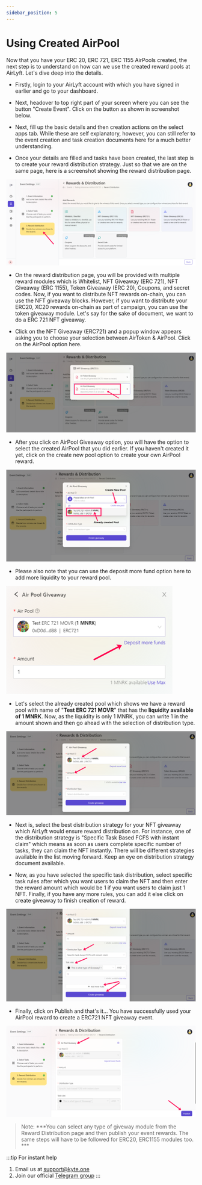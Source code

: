 ```yaml
---
sidebar_position: 5
---
```


# Using Created AirPool

Now that you have your ERC 20, ERC 721, ERC 1155 AirPools created, the next step is to understand on how can we use the created reward pools at AirLyft. Let's dive deep into the details.

- Firstly, login to your AirLyft account with which you have signed in earlier and go to your dashboard. 

- Next, headover to top right part of your screen where you can see the button "Create Event". Click on the button as shown in screenshot below.

- Next, fill up the basic details and then creation actions on the select apps tab. While these are self explanatory, however, you can still refer to the event creation and task creation documents here for a much better understanding. 

- Once your details are filled and tasks have been created, the last step is to create your reward distribution strategy. Just so that we are on the same page, here is a screenshot showing the reward distribution page. 

![Reward Distribution](../images/rewarddistribution.png)

- On the reward distribution page, you will be provided with multiple reward modules which is Whitelist, NFT Giveaway (ERC 721), NFT Giveaway (ERC 1155), Token Giveaway (ERC 20), Coupons, and secret codes. Now, if you want to distribute NFT rewards on-chain, you can use the NFT giveaway blocks. However, if you want to distribute your ERC20, XC20 rewards on-chain as part of campaign, you can use the token giveaway module. Let's say for the sake of document, we want to do a ERC 721 NFT giveaway.

- Click on the NFT Giveaway (ERC721) and a popup window appears asking you to choose your selection between AirToken & AirPool. Click on the AirPool option here. 

![AirPool Giveaway](../images/airpoolgiveaway.png)

- After you click on AirPool Giveaway option, you will have the option to select the created AirPool that you did earlier. If you haven't created it yet, click on the create new pool option to create your own AirPool reward. 

![Select Pool](../images/selectpool.png)

- Please also note that you can use the deposit more fund option here to add more liquidity to your reward pool. 

![Deposit more fund](../images/depositmore.png)

- Let's select the already created pool which shows we have a reward pool with name of "**Test ERC 721 MOVR**" that has the **liquidity available of 1 MNRK**. Now, as the liquidity is only 1 MNRK, you can write 1 in the amount shown and then go ahead with the selection of distribution type.

![Pool Amount](../images/poolamount.png)

- Next is, select the best distribution strategy for your NFT giveaway which AirLyft would ensure reward distribution on. For instance, one of the distribution strategy is "Specific Task Based FCFS with instant claim" which means as soon as users complete specific number of tasks, they can claim the NFT instantly. There will be different strategies available in the list moving forward. Keep an eye on distribution strategy document available. 

- Now, as you have selected the specific task distribution, select specific task rules after which you want users to claim the NFT and then enter the reward amount which would be 1 if you want users to claim just 1 NFT. Finally, if you have any more rules, you can add it else click on create giveaway to finish creation of reward. 

![AirPool Finish](../images/airpoolfinish.png)

- Finally, click on Publish and that's it... You have successfully used your AirPool reward to create a ERC721 NFT giveaway event.

![Publish event](../images/publishevent.png)

> Note: ***You can select any type of giveway module from the Reward Distribution page and then publish your event rewards. The same steps will have to be followed for ERC20, ERC1155 modules too. ***

:::tip For instant help
1. Email us at support@kyte.one
2. Join our official [Telegram group](https://t.me/kyteone)
:::

